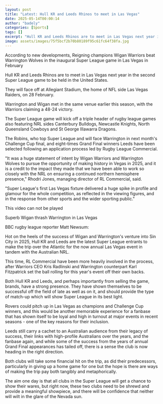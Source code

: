 ```yaml
---
layout: post
title: "Latest: Hull KR and Leeds Rhinos to meet in Las Vegas"
date: 2025-05-14T00:00:14
author: "badely"
categories: [Sports]
tags: []
excerpt: "Hull KR and Leeds Rhinos are to meet in Las Vegas next year in the second Super League regular-season fixture to be played in the United States."
image: assets/images/75f5bcf2b70b80189f95c61fc64f38fa.jpg
---
```


According to new developments, Reigning champions Wigan Warriors beat Warrington Wolves in the inaugural Super League game in Las Vegas in February

Hull KR and Leeds Rhinos are to meet in Las Vegas next year in the second Super League game to be held in the United States.

They will face off at Allegiant Stadium, the home of NFL side Las Vegas Raiders, on 28 February.

Warrington and Wigan met in the same venue earlier this season, with the Warriors claiming a 48-24 victory.

The Super League game will kick off a triple header of rugby league games also featuring NRL sides Canterbury Bulldogs, Newcastle Knights, North Queensland Cowboys and St George Illawarra Dragons.

The Robins, who top Super League and will face Warrington in next month's Challenge Cup final, and eight-times Grand Final winners Leeds have been selected following an application process led by Rugby League Commercial.

"It was a huge statement of intent by Wigan Warriors and Warrington Wolves to pursue the opportunity of making history in Vegas in 2025, and it is a credit to the impact they made that we have been able to work so closely with the NRL on ensuring a continued northern hemisphere presence," Rhodri Jones, managing director of RL Commercial, said.

"Super League's first Las Vegas fixture delivered a huge spike in profile and glamour for the whole competition, as reflected in the viewing figures, and in the response from other sports and the wider sporting public."

This video can not be played

Superb Wigan thrash Warrington in Las Vegas

BBC rugby league reporter Matt Newsum:

Hot on the heels of the success of Wigan and Warrington's venture into Sin City in 2025, Hull KR and Leeds are the latest Super League entrants to make the trip over the Atlantic for the now annual Las Vegas event in tandem with the Australian NRL.

This time, RL Commercial have been more heavily involved in the process, after Warriors CEO Kris Radlinski and Warrington counterpart Karl Fitzpatrick set the ball rolling for this year's event off their own backs.

Both Hull KR and Leeds, and perhaps importantly from selling the game, brands, have a strong presence. They have shown themselves to be successful off the field of late as well as on it, and should provide the type of match-up which will show Super League in its best light.

Rovers could pitch up in Las Vegas as champions and Challenge Cup winners, and this would be another memorable experience for a fanbase that has shown itself to be loyal and high in turnout at major events in recent seasons - one of the key reasons for their inclusion.

Leeds still carry a cachet to an Australian audience from their legacy of success, their links with high-profile Australians over the years, and the fanbase again, and while some of the success from the years of annual Grand Final appearances has tailed off, there is a sense the club is now heading in the right direction.

Both clubs will take some financial hit on the trip, as did their predecessors, particularly in giving up a home game for one but the hope is there are ways of making the trip pay both tangibly and metaphorically.

The aim one day is that all clubs in the Super League will get a chance to show their wares, but right now, these two clubs need to be shrewd and provide a meaningful showpiece, and there will be confidence that neither will wilt in the glare of the Nevada sun.

